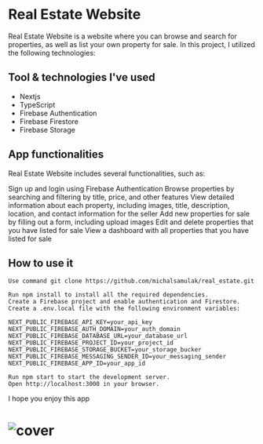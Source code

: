 # Real Estate Website

Real Estate Website is a website where you can browse and search for properties, as well as list your own property for sale. In this project, I utilized the following technologies:

## Tool & technologies I've used

- Nextjs
- TypeScript
- Firebase Authentication
- Firebase Firestore
- Firebase Storage

## App functionalities
Real Estate Website includes several functionalities, such as:

Sign up and login using Firebase Authentication
Browse properties by searching and filtering by title, price, and other features
View detailed information about each property, including images, title, description, location, and contact information for the seller
Add new properties for sale by filling out a form, including upload images
Edit and delete properties that you have listed for sale
View a dashboard with all properties that you have listed for sale

## How to use it

```
Use command git clone https://github.com/michalsamulak/real_estate.git

Run npm install to install all the required dependencies.
Create a Firebase project and enable authentication and Firestore.
Create a .env.local file with the following environment variables:

NEXT_PUBLIC_FIREBASE_API_KEY=your_api_key
NEXT_PUBLIC_FIREBASE_AUTH_DOMAIN=your_auth_domain
NEXT_PUBLIC_FIREBASE_DATABASE_URL=your_database_url
NEXT_PUBLIC_FIREBASE_PROJECT_ID=your_project_id
NEXT_PUBLIC_FIREBASE_STORAGE_BUCKET=your_storage_bucker
NEXT_PUBLIC_FIREBASE_MESSAGING_SENDER_ID=your_messaging_sender
NEXT_PUBLIC_FIREBASE_APP_ID=your_app_id

Run npm start to start the development server.
Open http://localhost:3000 in your browser.

```

I hope you enjoy this app

# ![cover](public/real_estate.gif)